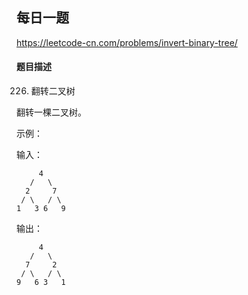 ## 每日一题
https://leetcode-cn.com/problems/invert-binary-tree/

#### 题目描述

226. 翻转二叉树

翻转一棵二叉树。

示例：

输入：

```
     4
   /   \
  2     7
 / \   / \
1   3 6   9

```

输出：

```
     4
   /   \
  7     2
 / \   / \
9   6 3   1

```
